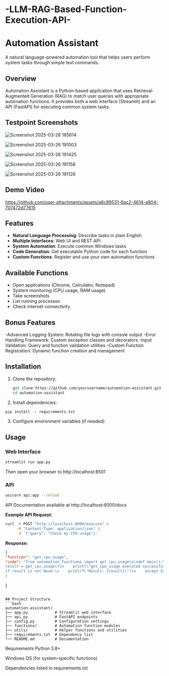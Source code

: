# -LLM-RAG-Based-Function-Execution-API-
# Automation Assistant
A natural language-powered automation tool that helps users perform system tasks through simple text commands.

## Overview

Automation Assistant is a Python-based application that uses Retrieval-Augmented Generation (RAG) to match user queries with appropriate automation functions. It provides both a web interface (Streamlit) and an API (FastAPI) for executing common system tasks.

## Testpoint Screenshots
![Screenshot 2025-03-26 185614](https://github.com/user-attachments/assets/b0603219-924e-4877-9159-befe365e9d7f)

![Screenshot 2025-03-26 191003](https://github.com/user-attachments/assets/af4f84da-ee05-4310-8525-bab654b20443)

![Screenshot 2025-03-26 191425](https://github.com/user-attachments/assets/e3e47e12-4a5f-4199-bcfe-a572f31aad59)

![Screenshot 2025-03-26 191158](https://github.com/user-attachments/assets/f1b55896-cc20-495a-8069-531b409cc1a7)

![Screenshot 2025-03-26 191126](https://github.com/user-attachments/assets/c31593f4-f199-46c0-aedb-112b085d0811)

## Demo Video



https://github.com/user-attachments/assets/a6c89531-6ac2-4614-a804-707472d77615

## Features

- **Natural Language Processing**: Describe tasks in plain English
- **Multiple Interfaces**: Web UI and REST API
- **System Automation**: Execute common Windows tasks
- **Code Generation**: Get executable Python code for each function
- **Custom Functions**: Register and use your own automation functions

## Available Functions

- Open applications (Chrome, Calculator, Notepad)
- System monitoring (CPU usage, RAM usage)
- Take screenshots
- List running processes
- Check internet connectivity


## Bonus Features
-Advanced Logging System: Rotating file logs with console output
-Error Handling Framework: Custom exception classes and decorators
-Input Validation: Query and function validation utilities
-Custom Function Registration: Dynamic function creation and management

## Installation

1. Clone the repository:
   ```bash
   git clone https://github.com/yourusername/automation-assistant.git
   cd automation-assistant

2. Install dependencies:
```bash
pip install -r requirements.txt
```

3. Configure environment variables (if needed)

## Usage

### Web Interface
```bash
streamlit run app.py
```
Then open your browser to http://localhost:8501

### API
```bash
uvicorn api:app --reload
```
API Documentation available at http://localhost:8000/docs

**Example API Request:**
```bash
curl -X POST "http://localhost:8000/execute" \
     -H "Content-Type: application/json" \
     -d '{"query": "Check my CPU usage"}'
```

**Response:**
```json
{
"function": "get_cpu_usage",
"code": "from automation_functions import get_cpu_usage\n\ndef main():\n    try:\n
result = get_cpu_usage()\n    print(\"get_cpu_usage executed successfully.\")\n
if result is not None:\n    print(f\"Result: {result}\")\n    except Exception as e:\n    print(f\"Error executing function: {e}\")\n\nif __name__ == \"__main__\":\n    main()
}
```
}
```

## Project Structure
```bash
automation-assistant/
├── app.py            # Streamlit web interface
├── api.py            # FastAPI endpoints
├── config.py         # Configuration settings
├── functions/        # Automation function modules
├── utils/            # Helper functions and utilities
├── requirements.txt  # Dependency list
└── README.md         # Documentation
```

Requirements
Python 3.8+

Windows OS (for system-specific functions)

Dependencies listed in requirements.txt
